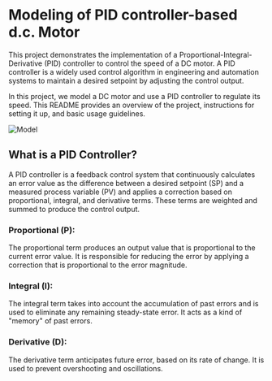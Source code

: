 # Modeling of PID controller-based d.c. Motor
This project demonstrates the implementation of a Proportional-Integral-Derivative (PID) controller to control the speed of a DC motor. A PID controller is a widely used control algorithm in engineering and automation systems to maintain a desired setpoint by adjusting the control output.

In this project, we model a DC motor and use a PID controller to regulate its speed. This README provides an overview of the project, instructions for setting it up, and basic usage guidelines.


![Model](https://user-images.githubusercontent.com/90020325/216801120-c42f0496-eb28-4581-917c-bd3ec0cc4804.jpg)

## What is a PID Controller?
A PID controller is a feedback control system that continuously calculates an error value as the difference between a desired setpoint (SP) and a measured process variable (PV) and applies a correction based on proportional, integral, and derivative terms. These terms are weighted and summed to produce the control output.

### Proportional (P): 
The proportional term produces an output value that is proportional to the current error value. It is responsible for reducing the error by applying a correction that is proportional to the error magnitude.

### Integral (I): 
The integral term takes into account the accumulation of past errors and is used to eliminate any remaining steady-state error. It acts as a kind of "memory" of past errors.

### Derivative (D): 
The derivative term anticipates future error, based on its rate of change. It is used to prevent overshooting and oscillations.

